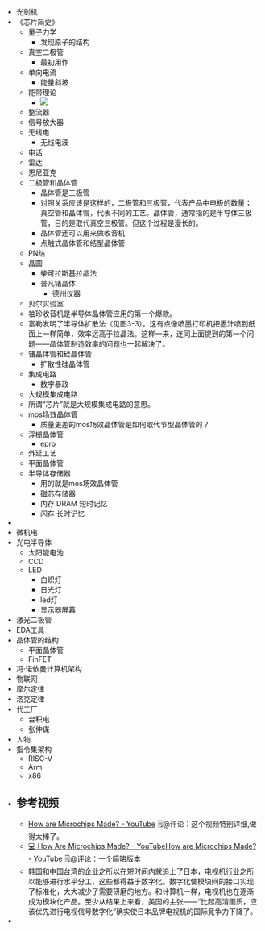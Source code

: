 - 光刻机
- 《芯片简史》
    - 量子力学
        - 发现原子的结构
    - 真空二极管
        - 最初用作
    - 单向电流
        - 能量斜坡
    - 能带理论
        - ![](https://firebasestorage.googleapis.com/v0/b/firescript-577a2.appspot.com/o/imgs%2Fapp%2Fxinyiheng%2FTrfhJX2ivS.png?alt=media&token=6293e891-add2-488a-899c-1c6f790a85fa)
    - 整流器
    - 信号放大器
    - 无线电
        - 无线电波
    - 电话
    - 雷达
    - 恩尼亚克
    - 二极管和晶体管
        - 晶体管是三极管
        - 对照关系应该是这样的，二极管和三极管，代表产品中电极的数量；真空管和晶体管，代表不同的工艺。晶体管，通常指的是半导体三极管，目的是取代真空三极管。但这个过程是漫长的。
        - 晶体管还可以用来做收音机
        - 点触式晶体管和结型晶体管
    - PN结
    - 晶圆
        - 柴可拉斯基拉晶法
        - 普凡锗晶体
            - 德州仪器
    - 贝尔实验室
    - 袖珍收音机是半导体晶体管应用的第一个爆款。
    - 富勒发明了半导体扩散法（见图3-3）。这有点像喷墨打印机把墨汁喷到纸面上一样简单，效率远高于拉晶法。这样一来，连同上面提到的第一个问题——晶体管制造效率的问题也一起解决了。
    - 锗晶体管和硅晶体管
        - 扩散性硅晶体管
    - 集成电路
        - 数字暴政
    - 大规模集成电路
    - 所谓“芯片”就是大规模集成电路的意思。
    - mos场效晶体管
        - 质量更差的mos场效晶体管是如何取代节型晶体管的？
    - 浮栅晶体管
        - epro
    - 外延工艺
    - 平面晶体管
    - 半导体存储器
        - 用的就是mos场效晶体管
        - 磁芯存储器
        - 内存 DRAM 短时记忆
        - 闪存 长时记忆
- 
- 微机电
- 光电半导体
    - 太阳能电池
    - CCD
    - LED
        - 白炽灯
        - 日光灯
        - led灯
        - 显示器屏幕
- 激光二极管
- EDA工具
- 晶体管的结构
    - 平面晶体管
    - FinFET
- 冯·诺依曼计算机架构
- 物联网
- 摩尔定律
- 洛克定律
- 代工厂
    - 台积电
    - 张仲谋
- 人物
- 指令集架构
    - RISC-V
    - Arm
    - x86
- ## 参考视频
    - [How are Microchips Made? - YouTube](https://www.youtube.com/watch?v=dX9CGRZwD-w) 🗒@评论：这个视频特别详细,做得太棒了。
    - [💻 How Are Microchips Made? - YouTube](https://www.youtube.com/watch?v=g8Qav3vIv9s)[How are Microchips Made? - YouTube](https://www.youtube.com/watch?v=dX9CGRZwD-w) 🗒@评论：一个简略版本
    - 韩国和中国台湾的企业之所以在短时间内就追上了日本，电视机行业之所以能够进行水平分工，这些都得益于数字化。数字化使模块间的接口实现了标准化，大大减少了需要研磨的地方。和计算机一样，电视机也在逐渐成为模块化产品。至少从结果上来看，美国的主张——“比起高清画质，应该优先进行电视信号数字化”确实使日本品牌电视机的国际竞争力下降了。
- 
